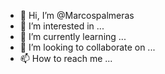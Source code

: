 - 👋 Hi, I’m @Marcospalmeras
- 👀 I’m interested in ...
- 🌱 I’m currently learning ...
- 💞️ I’m looking to collaborate on ...
- 📫 How to reach me ...

<!---
Marcospalmeras/Marcospalmeras is a ✨ special ✨ repository because its `README.md` (this file) appears on your GitHub profile.
You can click the Preview link to take a look at your changes.
--->
